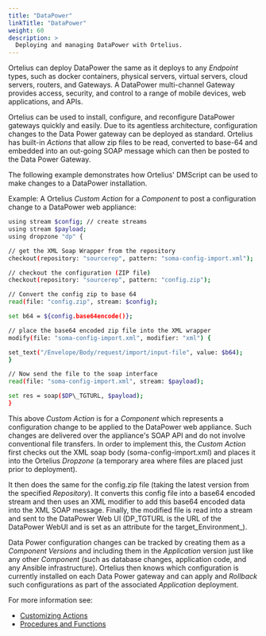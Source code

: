 ```yaml
---
title: "DataPower"
linkTitle: "DataPower"
weight: 60
description: >
  Deploying and managing DataPower with Ortelius.
---
```

Ortelius can deploy DataPower the same as it deploys to any _Endpoint_ types, such as docker containers, physical servers, virtual servers, cloud servers, routers, and Gateways. A DataPower multi-channel Gateway provides access, security, and control to a range of mobile devices, web applications, and APIs.

Ortelius can be used to install, configure, and reconfigure DataPower gateways quickly and easily. Due to its agentless architecture, configuration changes to the Data Power gateway can be deployed as standard. Ortelius has built-in _Actions_ that allow zip files to be read, converted to base-64 and embedded into an out-going SOAP message which can then be posted to the Data Power Gateway.

The following example demonstrates how Ortelius' DMScript can be used to make changes to a DataPower installation.

Example: A Ortelius _Custom Action_ for a _Component_ to post a configuration change to a DataPower web appliance:

~~~ bash
using stream $config; // create streams
using stream $payload;
using dropzone "dp" {

// get the XML Soap Wrapper from the repository
checkout(repository: "sourcerep", pattern: "soma-config-import.xml");

// checkout the configuration (ZIP file)
checkout(repository: "sourcerep", pattern: "config.zip");

// Convert the config zip to base 64
read(file: "config.zip", stream: $config);

set b64 = ${config.base64encode()};

// place the base64 encoded zip file into the XML wrapper
modify(file: "soma-config-import.xml", modifier: "xml") {

set_text("/Envelope/Body/request/import/input-file", value: $b64);
}

// Now send the file to the soap interface
read(file: "soma-config-import.xml", stream: $payload);

set res = soap($DP\_TGTURL, $payload);
}
~~~

This above _Custom Action_ is for a _Component_ which represents a configuration change to be applied to the DataPower web appliance. Such changes are delivered over the appliance's SOAP API and do not involve conventional file transfers. In order to implement this, the _Custom Action_ first checks out the XML soap body (soma-config-import.xml) and places it into the Ortelius _Dropzone_ (a temporary area where files are placed just prior to deployment).

It then does the same for the config.zip file (taking the latest version from the specified _Repository_). It converts this config file into a base64 encoded stream and then uses an XML modifier to add this base64 encoded data into the XML SOAP message. Finally, the modified file is read into a stream and sent to the DataPower Web UI (DP_TGTURL is the URL of the DataPower WebUI and is set as an attribute for the target_Environment_).

Data Power configuration changes can be tracked by creating them as a _Component Versions_ and including them in the _Application_ version just like any other _Component_ (such as database changes, application code, and any Ansible infrastructure). Ortelius then knows which configuration is currently installed on each Data Power gateway and can apply and _Rollback_ such configurations as part of the associated _Application_ deployment.

For more information see:

- [Customizing Actions](/guides/userguide/first-steps/2-define-your-actions/)
- [Procedures and Functions](/guides/userguide/customizations/2-define-your-functions-and-procedures/)
